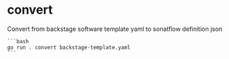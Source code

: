 # convert

Convert from backstage software template yaml to sonatflow definition json

    ```bash
    go run . convert backstage-template.yaml
    ```

